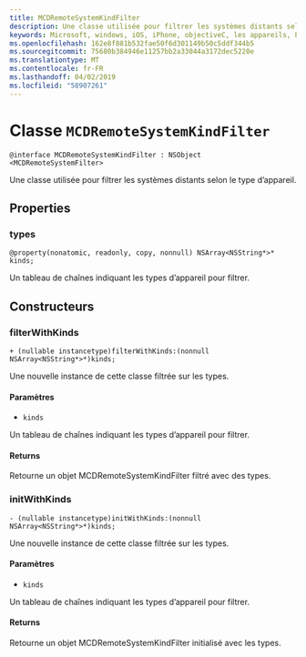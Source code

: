 ```yaml
---
title: MCDRemoteSystemKindFilter
description: Une classe utilisée pour filtrer les systèmes distants selon le type d’appareil.
keywords: Microsoft, windows, iOS, iPhone, objectiveC, les appareils, Project Rome connectés
ms.openlocfilehash: 162e8f881b532fae50f6d301149b50c5ddf344b5
ms.sourcegitcommit: 75680b384946e11257bb2a33044a3172dec5220e
ms.translationtype: MT
ms.contentlocale: fr-FR
ms.lasthandoff: 04/02/2019
ms.locfileid: "58907261"
---
```

# <a name="class-mcdremotesystemkindfilter"></a>Classe `MCDRemoteSystemKindFilter` 

```
@interface MCDRemoteSystemKindFilter : NSObject <MCDRemoteSystemFilter>
```  

Une classe utilisée pour filtrer les systèmes distants selon le type d’appareil.

## <a name="properties"></a>Properties

### <a name="kinds"></a>types
`@property(nonatomic, readonly, copy, nonnull) NSArray<NSString*>* kinds;`

Un tableau de chaînes indiquant les types d’appareil pour filtrer.

## <a name="constructors"></a>Constructeurs

### <a name="filterwithkinds"></a>filterWithKinds
`+ (nullable instancetype)filterWithKinds:(nonnull NSArray<NSString*>*)kinds;`

Une nouvelle instance de cette classe filtrée sur les types.

#### <a name="parameters"></a>Paramètres 
* `kinds`

 Un tableau de chaînes indiquant les types d’appareil pour filtrer.

#### <a name="returns"></a>Returns
Retourne un objet MCDRemoteSystemKindFilter filtré avec des types.

### <a name="initwithkinds"></a>initWithKinds
`- (nullable instancetype)initWithKinds:(nonnull NSArray<NSString*>*)kinds;`

Une nouvelle instance de cette classe filtrée sur les types.

#### <a name="parameters"></a>Paramètres 
* `kinds` 

Un tableau de chaînes indiquant les types d’appareil pour filtrer.

#### <a name="returns"></a>Returns
Retourne un objet MCDRemoteSystemKindFilter initialisé avec les types.